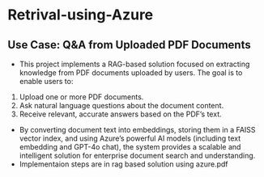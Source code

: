 # Retrival-using-Azure
## Use Case: Q&A from Uploaded PDF Documents
- This project implements a RAG-based solution focused on extracting knowledge from PDF documents uploaded by users. The goal is to enable users to:
1. Upload one or more PDF documents.
2. Ask natural language questions about the document content.
3. Receive relevant, accurate answers based on the PDF’s text.
- By converting document text into embeddings, storing them in a FAISS vector index, and using Azure’s powerful AI models (including text embedding and GPT-4o chat), the system provides a scalable and intelligent solution for enterprise document search and understanding.
- Implementaion steps are in rag based solution using azure.pdf
